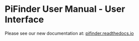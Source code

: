 # PiFinder User Manual - User Interface

Please see our new documentation at:
[pifinder.readthedocs.io](https://pifinder.readthedocs.io/en/release/user_guide.html#user-interface)

